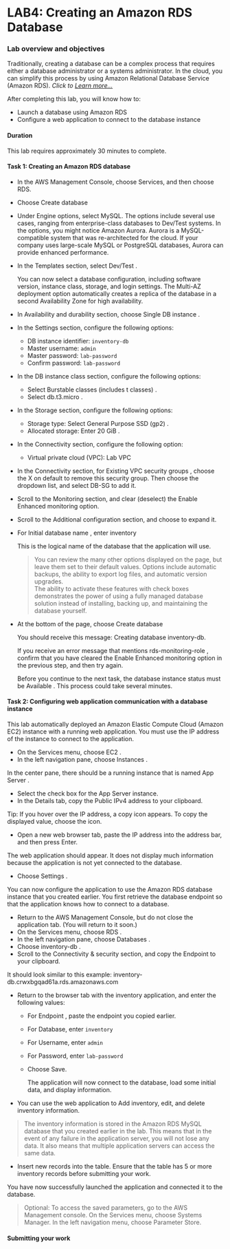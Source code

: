 #   LAB4: Creating an Amazon RDS Database

### Lab overview and objectives
Traditionally, creating a database can be a complex process that requires either a database administrator or a systems administrator. In the cloud, you can simplify this process by using Amazon Relational Database Service (Amazon RDS). _Click to [Learn more...](https://awseducate.instructure.com/courses/768/assignments/3156)_

After completing this lab, you will know how to:

+   Launch a database using Amazon RDS 
+   Configure a web application to connect to the database instance

####   Duration
This lab requires approximately  30 minutes  to complete. 

####    Task 1: Creating an Amazon RDS database

+   In the AWS Management Console, choose Services, and then choose RDS.
+   Choose Create database 
+   Under Engine options, select MySQL.
    The options include several use cases, ranging from enterprise-class databases to Dev/Test systems. In the options, you might notice Amazon Aurora. Aurora is a MySQL-compatible system that was re-architected for the cloud. If your company uses large-scale MySQL or PostgreSQL databases, Aurora can provide enhanced performance. 

+   In the  Templates  section, select   Dev/Test . 

    You can now select a database configuration, including software version, instance class, storage, and login settings. The Multi-AZ deployment option automatically creates a replica of the database in a second Availability Zone for high availability.  

+   In  Availability and durability  section, choose   Single DB instance . 

+   In the  Settings  section, configure the following options: 
    +   DB instance identifier: `inventory-db`
    +   Master username: `admin`
    +   Master password: `lab-password`
    +   Confirm password: `lab-password`

+   In the  DB instance class  section, configure the following options: 
    +   Select   Burstable classes (includes t classes) . 
    +   Select  db.t3.micro . 

+   In the  Storage  section, configure the following options: 
    +   Storage type:  Select  General Purpose SSD (gp2) . 
    +   Allocated storage:  Enter  20 GiB . 

+   In the  Connectivity  section, configure the following option:  
    +   Virtual private cloud (VPC):  Lab VPC 

+   In the  Connectivity  section, for  Existing VPC security groups , choose the  X  on  default  to remove this security group. Then choose the dropdown list, and select  DB-SG  to add it. 

+   Scroll to the  Monitoring  section, and clear (deselect) the  Enable Enhanced monitoring  option. 

+   Scroll to the  Additional configuration  section, and choose   to expand it.  

+   For  Initial database name , enter  inventory

	This is the logical name of the database that the application will use. 

	>You can review the many other options displayed on the page, but leave them set to their default values. Options include automatic backups, the ability to export log files, and automatic version upgrades.  
    The ability to activate these features with check boxes demonstrates the power of using a fully managed database solution instead of installing, backing up, and maintaining the database yourself. 

+   At the bottom of the page, choose Create database 

	You should receive this message:  Creating database inventory-db.

    If you receive an error message that mentions  rds-monitoring-role ,  	confirm that you   have cleared the  Enable Enhanced monitoring  option in the previous step, and then try again. 

	Before you continue to the next task, the database instance status must be  Available . This process could take several minutes.

####    Task 2: Configuring web application communication with a database instance

This lab automatically deployed an Amazon Elastic Compute Cloud (Amazon EC2) instance with a running web application. You must use the IP address of the instance to connect to the application. 

+   On the  Services   menu, choose  EC2 . 
+   In the left navigation pane, choose  Instances . 

In the center pane, there should be a running instance that is named  App Server . 

+   Select the check box for the  App Server  instance. 
+   In the  Details  tab, copy the  Public IPv4 address  to your clipboard. 

Tip:  If you hover over the IP address, a copy   icon appears. To copy the displayed value, choose the icon. 

+   Open a new web browser tab, paste the IP address into the address bar, and then press Enter. 

The web application should appear. It does not display much information because the application is not yet connected to the database. 

+   Choose   Settings . 

You can now configure the application to use the Amazon RDS database instance that you created earlier. You first retrieve the database endpoint so that the application knows how to connect to a database. 

+   Return to the AWS Management Console, but do not close the application tab. (You will return to it soon.) 
+   On the  Services   menu, choose  RDS . 
+   In the left navigation pane, choose  Databases . 
+   Choose  inventory-db . 
+   Scroll to the  Connectivity & security  section, and copy the  Endpoint  to your clipboard. 

It should look similar to this example:  inventory-db.crwxbgqad61a.rds.amazonaws.com 

+   Return to the browser tab with the inventory application, and enter the following values: 
    +   For  Endpoint , paste the endpoint you copied earlier. 
    +   For  Database, enter `inventory`
    +   For  Username, enter `admin`
    +   For  Password, enter `lab-password`
    +   Choose  Save. 

		The application will now connect to the database, load some initial data, and display information. 

+   You can use the web application to Add inventory,   edit, and delete inventory information. 

 >The inventory information is stored in the Amazon RDS MySQL database that you created earlier in the lab. This means that in the event of any failure in the application server, you will not lose any data. It also means that multiple application servers can access the  same data. 

+   Insert new records into the table. Ensure that the table has 5 or more inventory records before submitting your work. 

 You have now successfully launched the application and connected it to the database. 

>Optional:  To access the saved parameters, go to the AWS Management console. On the Services menu, choose Systems Manager. In the left navigation menu, choose Parameter Store.  

####    Submitting your work